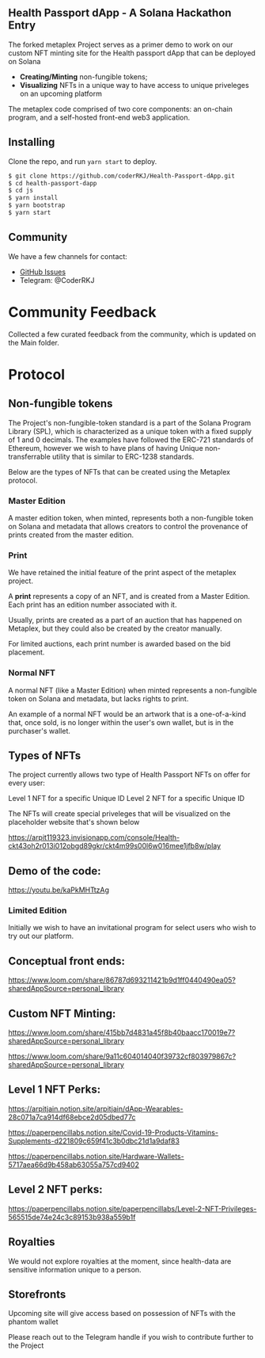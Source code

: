 ## Health Passport dApp - A Solana Hackathon Entry

The forked metaplex Project serves as a primer demo to work on our custom NFT minting site for the Health passport dApp that can be deployed on Solana

- **Creating/Minting** non-fungible tokens;
- **Visualizing** NFTs in a unique way to have access to unique priveleges on an upcoming platform

The metaplex code comprised of two core components: an on-chain program, and a self-hosted front-end web3 application.


## Installing

Clone the repo, and run `yarn start` to deploy.

```bash
$ git clone https://github.com/coderRKJ/Health-Passport-dApp.git
$ cd health-passport-dapp
$ cd js
$ yarn install
$ yarn bootstrap
$ yarn start
```


## Community

We have a few channels for contact:

- [GitHub Issues](https://github.com/coderRKJ/Health-Passport-dApp/issues)
- Telegram: @CoderRKJ

# Community Feedback

Collected a few curated feedback from the community, which is updated on the Main folder.

# Protocol

## Non-fungible tokens

The Project's non-fungible-token standard is a part of the Solana Program Library (SPL), which is characterized as a unique token with a fixed supply of 1 and 0 decimals. The examples have followed the ERC-721 standards of Ethereum, however we wish to have plans of having Unique non-transferrable utility that is similar to ERC-1238 standards.

Below are the types of NFTs that can be created using the Metaplex protocol.

### **Master Edition**

A master edition token, when minted, represents both a non-fungible token on Solana and metadata that allows creators to control the provenance of prints created from the master edition.

### **Print**

We have retained the initial feature of the print aspect of the metaplex project.

A **print** represents a copy of an NFT, and is created from a Master Edition. Each print has an edition number associated with it.

Usually, prints are created as a part of an auction that has happened on Metaplex, but they could also be created by the creator manually.

For limited auctions, each print number is awarded based on the bid placement.

### Normal NFT

A normal NFT (like a Master Edition) when minted represents a non-fungible token on Solana and metadata, but lacks rights to print.

An example of a normal NFT would be an artwork that is a one-of-a-kind that, once sold, is no longer within the user's own wallet, but is in the purchaser's wallet.

## Types of NFTs

The project currently allows two type of Health Passport NFTs on offer for every user: 

Level 1 NFT for a specific Unique ID 
Level 2 NFT for a specific Unique ID

The NFTs will create special priveleges that will be visualized on the placeholder website that's shown below

https://arpit119323.invisionapp.com/console/Health-ckt43oh2r013i012obgd89gkr/ckt4m99s00l6w016mee1jfb8w/play

## Demo of the code:

https://youtu.be/kaPkMHTtzAg


### Limited Edition

Initially we wish to have an invitational program for select users who wish to try out our platform.

## Conceptual front ends:

https://www.loom.com/share/86787d693211421b9d1ff0440490ea05?sharedAppSource=personal_library

## Custom NFT Minting:

https://www.loom.com/share/415bb7d4831a45f8b40baacc170019e7?sharedAppSource=personal_library

https://www.loom.com/share/9a11c604014040f39732cf803979867c?sharedAppSource=personal_library


## Level 1 NFT Perks:

https://arpitjain.notion.site/arpitjain/dApp-Wearables-28c071a7ca914df68ebce2d05dbed77c

https://paperpencillabs.notion.site/Covid-19-Products-Vitamins-Supplements-d221809c659f41c3b0dbc21d1a9daf83

https://paperpencillabs.notion.site/Hardware-Wallets-5717aea66d9b458ab63055a757cd9402


## Level 2 NFT perks:

https://paperpencillabs.notion.site/paperpencillabs/Level-2-NFT-Privileges-565515de74e24c3c89153b938a559b1f

## Royalties

We would not explore royalties at the moment, since health-data are sensitive information unique to a person. 

## Storefronts

Upcoming site will give access based on possession of NFTs with the phantom wallet

Please reach out to the Telegram handle if you wish to contribute further to the Project
